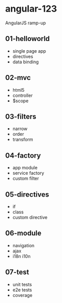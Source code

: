 angular-123
===========

AngularJS ramp-up


01-helloworld
-------------

* single page app
* directives
* data binding

02-mvc
------

* html5
* controller
* $scope

03-filters
----------

* narrow
* order
* transform

04-factory
---------

* app module
* service factory
* custom filter

05-directives
-------------
* if
* class
* custom directive

06-module
------
* navigation
* ajax
* i18n i10n

07-test
-------
* unit tests
* e2e tests
* coverage